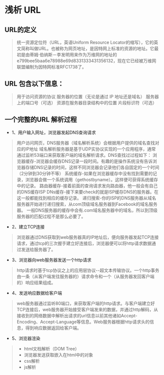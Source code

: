 # 浅析 URL
## URL的定义
>统一资源定位符（URL，英语Uniform Resource Locator的缩写），它的英文简称叫做URL。也被称为网页地址，是因特网上标准的资源的地址。它最初是由蒂姆·伯纳斯－李发明用来作为万维网的地址的e799bee5baa6e78988e69d8331333431356132，现在它已经被万维网联盟编制为因特网标准RFC1738了。

## URL 包含以下信息：
> 用于访问资源的协议
> 服务器的位置（无论是通过 IP 地址还是域名）
> 服务器上的端口号（可选）
> 资源在服务器目录结构中的位置
> 片段标识符（可选）

## 一个完整的URL 解析过程
* 1、用户输入网址，浏览器发起DNS查询请求
> 用户访问网页，DNS服务器（域名解析系统）会根据用户提供的域名查找对应的IP地址
> 域名解析服务器是基于UDP实协议实现的一个应用程序，通常通过监听53端口来获取客户端的域名解析请求。DNS查找过过程如下：
> 浏览器缓存-浏览器会缓存DNS记录一段时间。有趣的是操作系统没有告诉浏览器存储DNS记录的时间，这样不同浏览器会记录他们各自固定的一个时间（2分钟到30分钟不等）
> 系统缓存-如果在浏览器缓存中没有找到需要的记录，浏览器会做一个系统调用（gethostbyname）。这样便可获得系统缓存中的记录。
> 路由器缓存-接着前面的查询请求发向路由器，他一般会有自己的DNS缓存ISP DNs缓存-接下来要check的就是ISP缓存DNS的服务器。在这一般都能找到相应的缓存记录。
> 递归搜索-你的ISP的DNS服务器从域名服务器开始进行递归搜索，从com顶级域名服务器到Facebook的域名服务器。
> 一般DNS服务器的缓存中会有.com域名服务器中的域名，所以到顶级服务器的匹配过程不是那么必要了。

* 2、建立TCP连接
> 浏览器通过DNS获取到web服务器真的IP地址后，便向服务器发起TCP连接请求，通过tcp的三次握手建立好连接后，浏览器便可以将http请求数据通过发送给服务器了。

* 3、浏览器向web服务器发送一个http请求
> http请求时基于tcp协议之上的应用层协议--超文本传输协议。一个http事务由一条（从客户端发往服务器的）请求命令和一个（从服务器发回客户端的）响应结果组成。

* 4、发送响应数据给客户端
> web服务器通过监听80端口，来获取客户端的http请求。与客户端建立好TCP连接后，web服务器开始接受客户端发来的数据，并通过http解码，从接收到的网络数据中解析出请求的url信息以前其他诸如Accept-Encoding、Accept-Language等信息。Web服务器根据http请求头的信息，得到响应数据返回给客户端。

* 5、浏览器渲染
>+ html文档解析（DOM Tree）
>+ 浏览器发送获取嵌入在html中的对象
>+ css解析
>+ js解析
